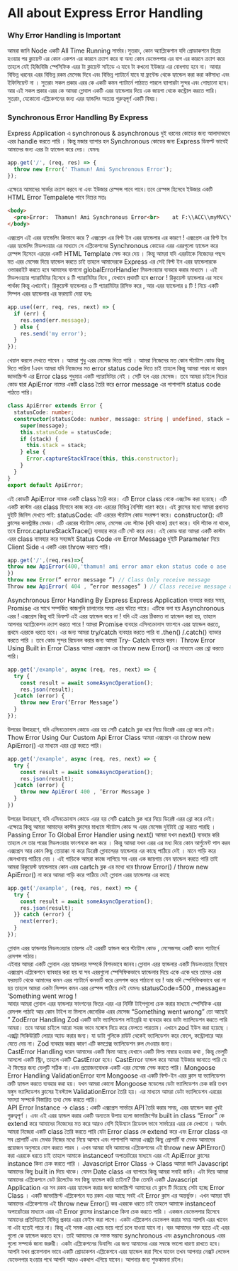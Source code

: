 # All about Express Error Handling

### Why Error Handling is Important

আমরা জানি Node একটি All Time Running সার্ভার।সুতরাং, কোন অ্যাপ্লিকেশান যদি প্রোডাকশনে ডিপ্লয় হওয়ার পর ক্লায়েন্ট এর কোন একশন এর কারনে ক্র্যাশ করে বা অন্য কোন ডেভেলপার এর বাগ এর কারনে ক্র্যাশ করে তাহলে যেই হিজিবিজি স্পেসিফিক এরর টা ক্লায়েন্ট সাইডে এ যাবে টা কখনো ইউজার এর বোধগম্য হবে না।
আবার বিভিন্ন ধরনের এরর বিভিন্ন রকম মেসেজ দিবে এবং বিভিন্ন প্যাটার্নে যাবে যা ফ্রন্টেন্ড থেকে হ্যান্ডেল করা করা কষ্টসাধ্য এবং ইফিসিয়েন্ট না । সুতরাং সকল প্রকার এরর কে একটি কমন প্যাটার্নে পাঠাতে পারলে ব্যাপারটা সুন্দর এবং গোছানো হবে। আর এই সকল প্রকার এরর কে আমরা গ্লোবাল একটি এরর হ্যান্ডেলার দিয়ে এক জায়গা থেকে কন্ট্রোল করতে পারি। সুতরাং, যেকোনো এপ্লিকেশনের জন্য এরর হ্যান্ডলিং অত্যন্ত গুরুত্বপূর্ণ একটি বিষয়।

### Synchronous Error Handling By Express

Express Application এ synchronous & asynchronous দুই ধরনের কোডের জন্য আলাদাভাবে এরর handle করতে পারি । কিন্তু মজার ব্যাপার হল Synchronous কোডের জন্য Express ডিফল্ট ভাবেই আমাদের জন্য এরর টা হ্যান্ডেল করে দেয়। যেমনঃ

```ts
app.get('/', (req, res) => {
  throw new Error(' Thamun! Ami Synchronous Error');
});
```

এক্ষেত্রে আমাদের সার্ভার ক্র্যাশ করবে না এবং ইউজার রেস্পন্স পাবে পাবে।তবে রেস্পন্স হিসেবে ইউজার একটি HTML Error Tempalete পাবে নিচের মতঃ

```html
<body>
  <pre>Error:  Thamun! Ami Synchronous Error<br>    at F:\\ACC\\myMVC\\mvc\\index.js:13:11<br>    at Layer.handle [as handle_request] ……..</pre>
</body>
```

এক্সপ্রেস এই এরর হ্যান্ডেলিং কিভাবে করে ? এক্সপ্রেস এর বিল্ট ইন এরর হ্যান্ডেলার এর কারণে ! এক্সপ্রেস এর বিল্ট ইন এরর হ্যন্ডেলিং মিডলওয়ার এর মাধ্যমে সে এপ্লিকেশনের Synchronous কোডের এরর এররগুলো হ্যান্ডেল করে রেস্পন্স হিসেবে এররের একটি HTML Template সেন্ড করে দেয় ।
কিন্তু আমরা যদি এররটাকে নিজেদের পছন্দ মত এরর মেসেজ দিয়ে হ্যান্ডেল করতে চাই তাহলে আমাদেরকে Express এর সেই বিল্ট ইন এরর হ্যান্ডেলারকে ওভাররাইট করতে হবে আমাদের বানানো globalErrorHandler মিডলওয়্যার ব্যবহার করার মাধ্যমে । এই মিডলওয়্যার প্যারামিটার হিসেবে ৪ টি প্যারামিটার নিবে , যেখানে প্রথমটি হবে error ! রিকুয়েস্ট হ্যান্ডেলার এর সাথে পার্থক্য কিন্তু এখানেই। রিকুয়েস্ট হ্যান্ডেলার ৩ টি প্যারামিটার রিসিভ করে , আর এরর হ্যান্ডেলার ৪ টি ! নিচে একটি সিম্পল এরর হ্যান্ডেলার এর ফরম্যাট দেয়া হলঃ

```ts
app.use((err, req, res, next) => {
  if (err) {
    res.send(err.message);
  } else {
    res.send('my error');
  }
});
```

খেয়াল করলে দেখতে পাবেন । আমরা শুধু এরর মেসেজ দিতে পারি । আমরা নিজেদের মত কোন স্ট্যাটাস কোড কিন্তু দিতে পারিনা !এখন আমরা যদি নিজেদের মত error status code দিতে চাই তাহলে কিন্তু আমরা পারব না কারন জাভাস্ক্রিপ্ট এর Error class শুধুমাত্র একটি প্যারামিটার নেই । সেটি হল এরর মেসেজ।
তবে আমরা চাইলে নিচের কোড দ্বারা ApiError নামের একটি class তৈরি করে error message এর পাশাপাশি status code পাঠতে পারি।

```ts
class ApiError extends Error {
  statusCode: number;
  constructor(statusCode: number, message: string | undefined, stack = '') {
    super(message);
    this.statusCode = statusCode;
    if (stack) {
      this.stack = stack;
    } else {
      Error.captureStackTrace(this, this.constructor);
    }
  }
}
export default ApiError;
```

এই কোডটি ApiError নামক একটি class তৈরি করে। এটি Error class থেকে এক্সটেন্ড করা হয়েছে। এটি একটি কাস্টম এরর class হিসাবে কাজ করে এবং এররের বিভিন্ন বৈশিষ্ট্য ধারণ করে।
এই ক্লাসের মধ্যে আমরা প্রধানত দুইটি জিনিস দেখতে পাই:
statusCode: এটি এররের স্ট্যাটাস কোড সংরক্ষণ করে।
constructor(): এটি ক্লাসের কনস্ট্রাক্টর মেথড। এটি এররের স্ট্যাটাস কোড, মেসেজ এবং স্ট্যাক (যদি থাকে) গ্রহণ করে। যদি স্ট্যাক না থাকে, তবে Error.captureStackTrace() ব্যবহার করে এটি সেট করে দেয়।
এই কোড দ্বারা আমরা একটি কাস্টম এরর class ব্যাবহার করে সহজেই Status Code এবং Error Message দুইটি Parameter নিয়ে Client Side এ একটি এরর throw করতে পারি।

```ts
app.get('/',(req,res)=>{
throw new ApiError(400,'thamun! ami error amar ekon status code o ase ! huh !')
})
throw new Error(“ error message ”) // Class Only receive message
Throw new ApiError( 404 , ”error messages” ) // Class receive message along with status code
```

Asynchronous Error Handling By Express
Express Application ব্যবহার করার সময়, Promise এর সাথে সম্পর্কিত কাজগুলি চালানোর সময় এরর ঘটতে পারে। এটিকে বলা হয় Asynchronous এরর ! এক্সপ্রেস কিন্তু বাই ডিফল্ট এই এরর হ্যান্ডেল করে না ! যদি এই এরর ঠিকমত না হ্যান্ডেল করা হয়, তাহলে আপনার অ্যাপ্লিকেশন ক্র্যাশ করতে পারে ! আমরা Promise ব্যবহার এসিনক্রোনাস ফাংশনে এরর হ্যান্ডেল করতে, প্রথমে এররকে ধরতে হবে। এর জন্য আমরা try/catch ব্যবহার করতে পারি বা .then() /.catch() ব্যাভার করতে পারি । তবে কোড সুন্দর রিডেবল করার জন্য আমরা Try- Catch ব্যবহার করব।
Throw Error Using Built in Error Class
আমরা এক্সপ্রেস এর throw new Error() এর মাধ্যমে এরর থ্রো করতে পারি।

```ts
app.get('/example', async (req, res, next) => {
  try {
    const result = await someAsyncOperation();
    res.json(result);
  }catch (error) {
    throw new Eror(‘Error Message’)
  }
});
```

উপরের উদাহরণে, যদি এসিনক্রোনাস কোডে এরর হয় সেটি catch ব্লক ধরে নিয়ে ডিরেক্ট এরর থ্রো করে দেই।
Thow Error Using Our Custom Api Error Class
আমরা এক্সপ্রেস এর throw new ApiError() এর মাধ্যমে এরর থ্রো করতে পারি।

```ts
app.get('/example', async (req, res, next) => {
  try {
    const result = await someAsyncOperation();
    res.json(result);
  }catch (error) {
    throw new ApiEror( 400 , ‘Error Message )
  }
})
```

উপরের উদাহরণে, যদি এসিনক্রোনাস কোডে এরর হয় সেটি catch ব্লক ধরে নিয়ে ডিরেক্ট এরর থ্রো করে দেই। এক্ষেত্রে কিন্তু আমরা আমাদের কাস্টম ক্লাসের মাধ্যমে স্ট্যাটাস কোড অ এরর মেসেজ দুইটাই থ্রো করতে পারছি ।
Passing Error To Global Error Handler using next()
আমরা যখন next() ব্যবহার করি তাহলে সে তার পরের মিডলওয়ার ফাংশনকে কল করে । কিন্তু আমরা যখন এরর এর মধ্য দিয়ে কোন আর্গুমেন্ট পাস করব এক্সপ্রেস আর কোন কিছু তোয়াক্কা না করে ডিরেক্ট গ্লোবালেরর হ্যান্ডেলার এর কাছে পাঠিয়ে দেই । মানে গাড়ি করে জেলখানায় পাঠিয়ে দেয় । এই গাড়িকে আমরা কাজে লাগিয়ে সব এরর এক জায়গায় যেন হ্যান্ডেল করতে পারি তাই আমরা রিকুয়েস্ট হ্যান্ডেলারে কোন এরর cartch ব্লক এর মধ্যে ধরে throw Error() / throw new ApiError() না করে আমরা গাড়ি করে পাঠিয়ে দেই গ্লোবাল এরর হ্যান্ডেলার এর কাছে

```ts
app.get('/example', (req, res, next) => {
  try {
    const result = await someAsyncOperation();
    res.json(result);
  }} catch (error) {
    next(error);
  }
});
```

গ্লোবাল এরর হ্যান্ডলার মিডলওয়্যার তারপর এই এররটি হ্যান্ডল করে স্ট্যাটাস কোড , মেসেজসহ একটি কমন প্যাটার্নে রেসপন্স পাঠায়। \
এইবার আমরা একটি গ্লোবাল এরর হ্যান্ডলার সম্পর্কে বিশদভাবে জানব।গ্লোবাল এরর হ্যান্ডলার একটি মিডলওয়্যার হিসাবে এক্সপ্রেস এপ্লিকেশনে ব্যাবহার করা হয় যা সব এররগুলো স্পেসিফিকভাবে হ্যান্ডেলার দিয়ে একে একে ধরে তাদের এরর ফরম্যাট থেকে আমাদের কমন এরর প্যাটার্নে কনভার্ট করে রেসপন্স করে পাঠানো হয় ! আর যদি স্পেসিফিকভাবে ধরা না হয় তাহলে আমরা একটা সিম্পল কমন এরর রেস্পন্স পাঠিয়ে দেই যেমনঃ statusCode=500 , message= ‘Something went wrog !\
আবার আমরা গ্লোবাল এরর হ্যান্ডলার ফাংশনের ভিতর এরর এর নির্দিষ্ট টাইপগুলো চেক করার মাধ্যমে স্পেসিফিক এরর রেসপন্স পাঠাই আর কোন টাইপ না মিললে জেনেরিক এরর মেসেজ “Something went wrong” তো আছেই ”
ZodError Handling
Zod একটি ডাটা ভ্যালিডেশন লাইব্রেরি যা ব্যবহার করে ডাটা ভ্যালিডেশন করতে পারি আমরা। তবে আমরা চাইলে আরো সহজ ভাবে মঙ্গোস দিয়ে করে ফেলতে পারতাম। এখানে zod ইউস করা হয়েছে ।এক্সট্রা সিকিউরিটি লেয়ার অ্যাড করার জন্য। যা ডাটা গুলিকে রাউট থেকেই ভ্যালিডেশন করে ফেলে, কন্ট্রোলারে আর যেতে দেয় না। Zod ব্যবহার করার কারণ এটি কমপ্লেক্স ভ্যালিডেশন রুল দেওয়ার জন্য। \
CastError Handling
ধরেন আমাদের একটি স্কিমা আছে যেখানে একটি ফিল্ড নাম্বার হওয়ার কথা , কিন্তু ভেলুটি আসলো একটি স্ট্রিং, তাহলে একটি CastError হবে। CastError হ্যান্ডল করে আমরা ইউজার জানাতে পারি যে ঐ ফিল্ডের জন্য ভেলুটি সঠিক না।এবং প্রয়োজনবোধক একটি এরর মেসেজ সেন্ড করতে পারি।
Mongoose Error Handling
ValidationError হলো Mongoose এর একটি বিল্ট-ইন এরর ক্লাস যা ভ্যালিডেশন ত্রুটি হ্যান্ডল করতে ব্যবহার করা হয়। যখন আমরা কোনো Mongoose মডেলের ডেটা ভ্যালিডেশন চেক করি তখন মঙ্গুস ভ্যালিডেশন ক্লাসের ইনস্ট্যান্স ValidationError তৈরি হয়। এর মাধ্যমে আমরা ডেটা ভ্যালিডেশন এররের সমস্যা সম্পর্কে বিস্তারিত তথ্য সেন্ড করতে পারি। \
API Error Instance → class :
একটি এক্সপ্রেস সার্ভারে API তৈরি করার সময়, এরর হ্যান্ডেল করা খুবই গুরুত্বপূর্ণ । এবং এই এরর হ্যান্ডল করার একটি অন্যতম উপায় হলো জাভাস্ক্রিপ্টের built in class “Error” কে extend করে আমাদের নিজেদের মত করে আরও বেশি হিউম্যান রিডেবল ভাবে সার্ভারের এরর কে দেখানো । অর্থাৎ আমরা নিজেরা একটি class তৈরি করতে পারি যেটা Error class কে extend করে এবং Error class এর সব প্রোপার্টি এবং মেথড নিজের মধ্যে নিয়ে আসবে এবং পাশাপাশি আমরা এক্সট্রা কিছু প্রোপার্টি বা মেথড আমাদের প্রয়োজন অনুসারে যোগ করতে পারব । এখন আমরা যদি আমাদের এপ্লিকেশনের এই throw new APIError() করা এররকে ধরতে চাই তাহলে আমাকে instanceof অপারেটরের মাধ্যমে এরর এই ApiError ক্লাসের instance কিনা চেক করতে পারি ।
Javascript Error Class → Class
আমরা জানি Javascript আমাদের কিছু built in দিয়ে থাকে। যেমন Date class এর ব্যাপারে কিন্তু আমরা সবাই জানি। এটা দিয়ে আমরা আমাদের এপ্লিকেশনে ডেট রিলেটেড সব কিছু হ্যান্ডেল করি তাইনা? ঠিক তেমনি একটি Javascript Application এর সব রকম এরর হ্যান্ডেল করার জন্য জাভাস্ক্রিপ্ট আমাদের যে ক্লাস টি দিয়েছে সেটা হচ্ছে Error Class । একটি জাভাস্ক্রিপ্ট এপ্লিকেশনে যত রকম এরর আছে সবই এই Error ক্লাস এর অন্তর্ভুক্ত। এখন আমরা যদি আমাদের এপ্লিকেশনের এই throw new Error() কর এররকে ধরতে চাই তাহলে আমাকে instanceof অপারেটরের মাধ্যমে এরর এই Error ক্লাসের instance কিনা চেক করতে পারি ।
একজন ডেভেলপার হিসেবে আমাদের প্রতিনিয়তই বিভিন্ন প্রকার এরর ফেইস করা লাগে। একটা এপ্লিকেশন ডেভেলপ করার সময় আপনি এরর খাবেন না এটা হতেই পারে না। কিন্তু এই সমস্ত এরর খেয়ে ভয়ে গর্তে চলে যাওয়া যাবে না। বরং আমাদের শক্ত হাতে এই এরর গুলো কে হ্যান্ডেল করতে হবে। তাই আমাদের কে সমস্ত সম্ভাব্য synchronous এবং asynchronous এরর গুলো সম্পর্কে জানা জরুরী। একটা এপ্লিকেশনের ডিবাগিং এর জন্য আমাদের এরর সম্বন্ধে ভালো ধারণা রাখতে হবে।
আপনি যখন প্রফেশনাল ভাবে একটি প্রোডাকশন এপ্লিকেশনে এরর হ্যান্ডেল করা শিখে যাবেন তখন আপনার নেক্সট লেভেল ডেভেলপার হওয়ার পথে আপনি আরও একধাপ এগিয়ে যাবেন। আপনার জন্য শুভকামনা রইল।

